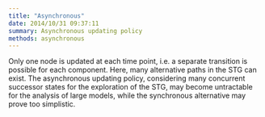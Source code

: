 ```yaml
---
title: "Asynchronous"
date: 2014/10/31 09:37:11
summary: Asynchronous updating policy
methods: asynchronous
---
```


Only one node is updated at each time point, i.e. a separate transition is possible for each component.
Here, many alternative paths in the STG can exist. The asynchronous updating policy, considering many concurrent successor states for the
exploration of the STG, may become untractable for the analysis of large models, while the synchronous alternative may prove too simplistic.



